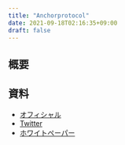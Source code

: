 ```yaml
---
title: "Anchorprotocol"
date: 2021-09-18T02:16:35+09:00
draft: false
---
```

## 概要

## 資料
- [オフィシャル](https://anchorprotocol.com)
- [Twitter](https://twitter.com/anchor_protocol)
- [ホワイトペーパー](https://anchorprotocol.com/docs/anchor-v1.1.pdf)
